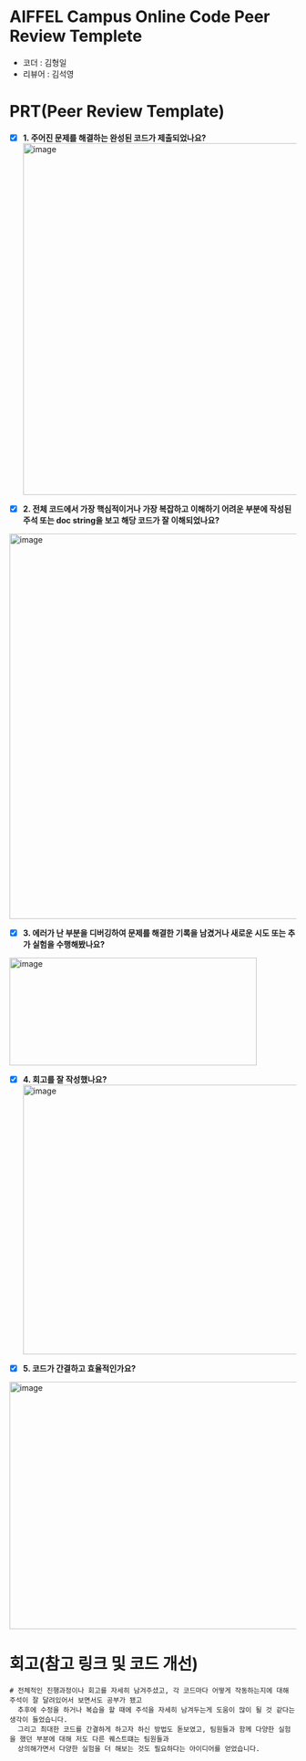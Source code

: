 # AIFFEL Campus Online Code Peer Review Templete
- 코더 : 김형일
- 리뷰어 : 김석영


# PRT(Peer Review Template)
- [x]  **1. 주어진 문제를 해결하는 완성된 코드가 제출되었나요?**
    <img width="499" height="617" alt="image" src="https://github.com/user-attachments/assets/943a391d-93c6-43a2-8d01-eae4ec2c9b0e" />

    
- [x]  **2. 전체 코드에서 가장 핵심적이거나 가장 복잡하고 이해하기 어려운 부분에 작성된 
주석 또는 doc string을 보고 해당 코드가 잘 이해되었나요?**
<img width="772" height="676" alt="image" src="https://github.com/user-attachments/assets/13b90d4e-ff8e-4588-b0dd-9df3fba6663a" />

        
- [x]  **3. 에러가 난 부분을 디버깅하여 문제를 해결한 기록을 남겼거나
새로운 시도 또는 추가 실험을 수행해봤나요?**
 <img width="434" height="189" alt="image" src="https://github.com/user-attachments/assets/19545d55-026c-485f-82dd-391f09299d65" />

        
- [x]  **4. 회고를 잘 작성했나요?**
   <img width="924" height="473" alt="image" src="https://github.com/user-attachments/assets/dc2113ba-9bf6-4c79-b93c-81e4ecd3a113" />

        
- [x]  **5. 코드가 간결하고 효율적인가요?**
  <img width="584" height="434" alt="image" src="https://github.com/user-attachments/assets/79881bfc-1dd4-48d6-8411-eccf44d365f6" />

# 회고(참고 링크 및 코드 개선)
```
# 전체적인 진행과정이나 회고를 자세히 남겨주셨고, 각 코드마다 어떻게 작동하는지에 대해 주석이 잘 달려있어서 보면서도 공부가 됐고
  추후에 수정을 하거나 복습을 할 때에 주석을 자세히 남겨두는게 도움이 많이 될 것 같다는 생각이 들었습니다.
  그리고 최대한 코드를 간결하게 하고자 하신 방법도 돋보였고, 팀원들과 함께 다양한 실험을 했던 부분에 대해 저도 다른 퀘스트떄는 팀원들과
  상의해가면서 다양한 실험을 더 해보는 것도 필요하다는 아이디어를 얻었습니다.
```
